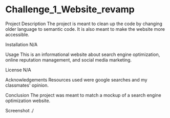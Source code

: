 # Challenge_1_Website_revamp

Project Description
The project is meant to clean up the code by changing older language to semantic code. It is also meant to make the website more accessible. 

Installation
N/A

Usage
This is an informational website about search engine optimization, online reputation management, and social media marketing.

License
N/A

Acknowledgements
Resources used were google searches and my classmates' opinion.

Conclusion
The project was meant to match a mockup of a search engine optimization website. 

Screenshot
./